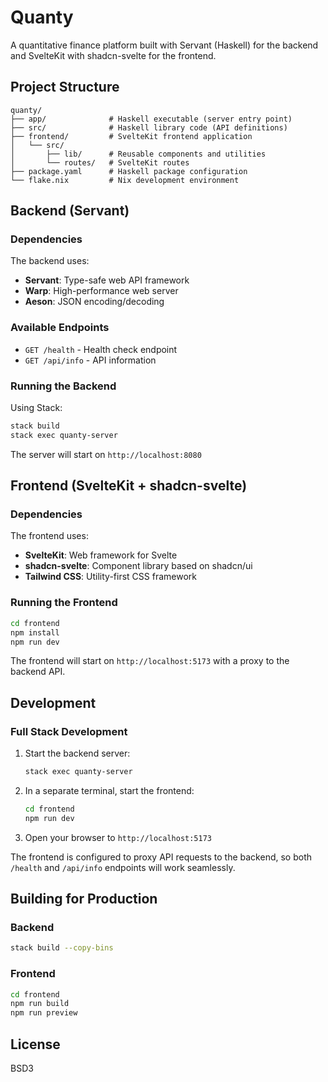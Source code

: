 # Quanty

A quantitative finance platform built with Servant (Haskell) for the backend and SvelteKit with shadcn-svelte for the frontend.

## Project Structure

```
quanty/
├── app/              # Haskell executable (server entry point)
├── src/              # Haskell library code (API definitions)
├── frontend/         # SvelteKit frontend application
│   └── src/
│       ├── lib/      # Reusable components and utilities
│       └── routes/   # SvelteKit routes
├── package.yaml      # Haskell package configuration
└── flake.nix         # Nix development environment
```

## Backend (Servant)

### Dependencies

The backend uses:
- **Servant**: Type-safe web API framework
- **Warp**: High-performance web server
- **Aeson**: JSON encoding/decoding

### Available Endpoints

- `GET /health` - Health check endpoint
- `GET /api/info` - API information

### Running the Backend

Using Stack:
```bash
stack build
stack exec quanty-server
```

The server will start on `http://localhost:8080`

## Frontend (SvelteKit + shadcn-svelte)

### Dependencies

The frontend uses:
- **SvelteKit**: Web framework for Svelte
- **shadcn-svelte**: Component library based on shadcn/ui
- **Tailwind CSS**: Utility-first CSS framework

### Running the Frontend

```bash
cd frontend
npm install
npm run dev
```

The frontend will start on `http://localhost:5173` with a proxy to the backend API.

## Development

### Full Stack Development

1. Start the backend server:
   ```bash
   stack exec quanty-server
   ```

2. In a separate terminal, start the frontend:
   ```bash
   cd frontend
   npm run dev
   ```

3. Open your browser to `http://localhost:5173`

The frontend is configured to proxy API requests to the backend, so both `/health` and `/api/info` endpoints will work seamlessly.

## Building for Production

### Backend
```bash
stack build --copy-bins
```

### Frontend
```bash
cd frontend
npm run build
npm run preview
```

## License

BSD3
